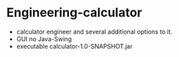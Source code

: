# Engineering-calculator
  - calculator engineer and several additional options to it.
  - GUI no Java-Swing 
  - executable calculator-1.0-SNAPSHOT.jar
